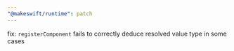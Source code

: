 ```yaml
---
"@makeswift/runtime": patch
---
```


fix: `registerComponent` fails to correctly deduce resolved value type in some cases
